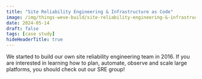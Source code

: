 ```yaml
---
title: "Site Reliability Engineering & Infrastructure as Code"
image: /img/things-weve-build/site-reliability-engineering-&-infrastructure-as-code_2.jpg.webp
date: 2024-05-14
draft: false
tags: [case study]
hideHeaderTitle: true
---
```


We started to build our own site reliability engineering team in 2016. If you are interested in learning how to plan, automate, observe and scale large platforms, you should check out our SRE group!